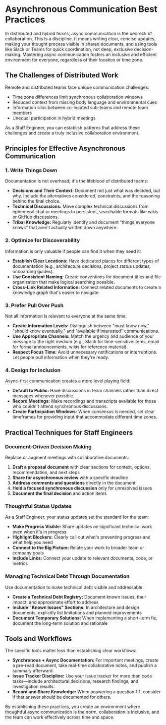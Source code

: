 # Asynchronous Communication Best Practices

In distributed and hybrid teams, async communication is the bedrock of collaboration. This is a discipline. It means writing clear, concise updates, making your thought process visible in shared documents, and using tools like Slack or Teams for quick coordination, not deep, exclusive decision-making. Mastering async communication fosters an inclusive and efficient environment for everyone, regardless of their location or time zone.

## The Challenges of Distributed Work

Remote and distributed teams face unique communication challenges:
* Time zone differences limit synchronous collaboration windows
* Reduced context from missing body language and environmental cues
* Information silos between co-located sub-teams and remote team members
* Unequal participation in hybrid meetings

As a Staff Engineer, you can establish patterns that address these challenges and create a truly inclusive collaboration environment.

## Principles for Effective Asynchronous Communication

### 1. Write Things Down

Documentation is not overhead; it's the lifeblood of distributed teams:

* **Decisions and Their Context:** Document not just what was decided, but why. Include the alternatives considered, constraints, and the reasoning behind the final choice.
* **Technical Discussions:** Move complex technical discussions from ephemeral chat or meetings to persistent, searchable formats like wikis or GitHub discussions.
* **Tribal Knowledge:** Regularly identify and document "things everyone knows" that aren't actually written down anywhere.

### 2. Optimize for Discoverability

Information is only valuable if people can find it when they need it:

* **Establish Clear Locations:** Have dedicated places for different types of documentation (e.g., architecture decisions, project status updates, onboarding guides).
* **Use Consistent Naming:** Create conventions for document titles and file organization that make logical searching possible.
* **Cross-Link Related Information:** Connect related documents to create a knowledge graph that's easier to navigate.

### 3. Prefer Pull Over Push

Not all information is relevant to everyone at the same time:

* **Create Information Levels:** Distinguish between "must know now," "should know eventually," and "available if interested" communications.
* **Use Appropriate Channels:** Match the urgency and audience of your message to the right medium (e.g., Slack for time-sensitive items, email for formal announcements, wikis for reference material).
* **Respect Focus Time:** Avoid unnecessary notifications or interruptions. Let people pull information when they're ready.

### 4. Design for Inclusion

Async-first communication creates a more level playing field:

* **Default to Public:** Have discussions in team channels rather than direct messages whenever possible.
* **Record Meetings:** Make recordings and transcripts available for those who couldn't attend synchronous discussions.
* **Create Participation Windows:** When consensus is needed, set clear timeframes for providing input that accommodate different time zones.

## Practical Techniques for Staff Engineers

### Document-Driven Decision Making

Replace or augment meetings with collaborative documents:

1. **Draft a proposal document** with clear sections for context, options, recommendation, and next steps
2. **Share for asynchronous review** with a specific deadline
3. **Address comments and questions** directly in the document
4. **Hold a focused synchronous discussion** only for unresolved issues
5. **Document the final decision** and action items

### Thoughtful Status Updates

As a Staff Engineer, your status updates set the standard for the team:

* **Make Progress Visible:** Share updates on significant technical work even when it's in progress
* **Highlight Blockers:** Clearly call out what's preventing progress and what help you need
* **Connect to the Big Picture:** Relate your work to broader team or company goals
* **Include Links:** Connect your update to relevant documents, code, or metrics

### Managing Technical Debt Through Documentation

Use documentation to make technical debt visible and addressable:

* **Create a Technical Debt Registry:** Document known issues, their impact, and approximate effort to address
* **Include "Known Issues" Sections:** In architecture and design documents, explicitly list limitations and planned improvements
* **Document Temporary Solutions:** When implementing a short-term fix, document the long-term solution and rationale

## Tools and Workflows

The specific tools matter less than establishing clear workflows:

* **Synchronous + Async Documentation:** For important meetings, create a pre-read document, take real-time collaborative notes, and publish a summary afterward.
* **Issue Tracker Discipline:** Use your issue tracker for more than code tasks—include architectural decisions, research findings, and investigation results.
* **Record and Share Knowledge:** When answering a question 1:1, consider if that answer should be documented for others.

By establishing these practices, you create an environment where thoughtful async communication is the norm, collaboration is inclusive, and the team can work effectively across time and space.
